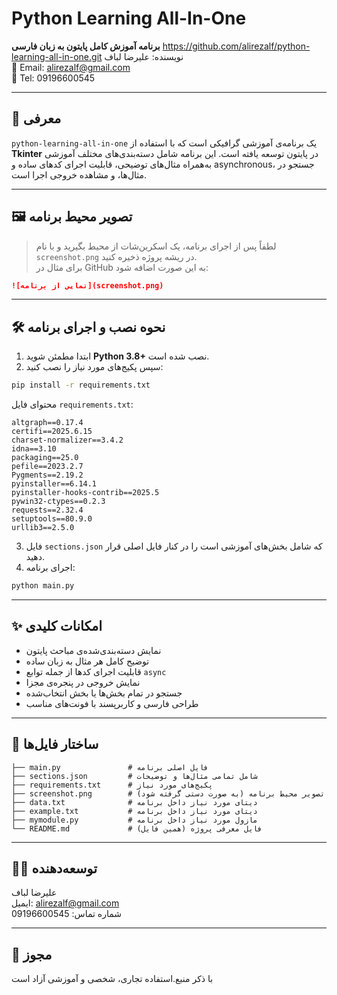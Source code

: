 # Python Learning All-In-One

**برنامه آموزش کامل پایتون به زبان فارسی**
https://github.com/alirezalf/python-learning-all-in-one.git
نویسنده: علیرضا لباف  
📧 Email: alirezalf@gmail.com  
📱 Tel: 09196600545

---

## 📌 معرفی

`python-learning-all-in-one` یک برنامه‌ی آموزشی گرافیکی است که با استفاده از **Tkinter** در پایتون توسعه یافته است. این برنامه شامل دسته‌بندی‌های مختلف آموزشی به‌همراه مثال‌های توضیحی، قابلیت اجرای کدهای ساده و asynchronous، جستجو در مثال‌ها، و مشاهده خروجی اجرا است.

---

## 🖼 تصویر محیط برنامه

> لطفاً پس از اجرای برنامه، یک اسکرین‌شات از محیط بگیرید و با نام `screenshot.png` در ریشه پروژه ذخیره کنید.  
> برای مثال در GitHub به این صورت اضافه شود:

```markdown
![نمایی از برنامه](screenshot.png)
```

---

## 🛠 نحوه نصب و اجرای برنامه

1. ابتدا مطمئن شوید **Python 3.8+** نصب شده است.
2. سپس پکیج‌های مورد نیاز را نصب کنید:

```bash
pip install -r requirements.txt
```

محتوای فایل `requirements.txt`:

```
altgraph==0.17.4
certifi==2025.6.15
charset-normalizer==3.4.2
idna==3.10
packaging==25.0
pefile==2023.2.7
Pygments==2.19.2
pyinstaller==6.14.1
pyinstaller-hooks-contrib==2025.5
pywin32-ctypes==0.2.3
requests==2.32.4
setuptools==80.9.0
urllib3==2.5.0
```

3. فایل `sections.json` که شامل بخش‌های آموزشی است را در کنار فایل اصلی قرار دهید.
4. اجرای برنامه:

```bash
python main.py
```

---

## ✨ امکانات کلیدی

- نمایش دسته‌بندی‌شده‌ی مباحث پایتون
- توضیح کامل هر مثال به زبان ساده
- قابلیت اجرای کدها از جمله توابع `async`
- نمایش خروجی در پنجره‌ی مجزا
- جستجو در تمام بخش‌ها یا بخش انتخاب‌شده
- طراحی فارسی و کاربرپسند با فونت‌های مناسب

---

## 📂 ساختار فایل‌ها

```
├── main.py               # فایل اصلی برنامه
├── sections.json         # شامل تمامی مثال‌ها و توضیحات
├── requirements.txt      # پکیج‌های مورد نیاز
├── screenshot.png        # تصویر محیط برنامه (به صورت دستی گرفته شود)
├── data.txt              # دیتای مورد نیاز داخل برنامه
├── example.txt           # دیتای مورد نیاز داخل برنامه
├── mymodule.py           # مازول مورد نیاز داخل برنامه
└── README.md             # فایل معرفی پروژه (همین فایل)
```

---

## 🧑‍💻 توسعه‌دهنده

علیرضا لباف  
ایمیل: alirezalf@gmail.com  
شماره تماس: 09196600545

---

## 📜 مجوز

 با ذکر منبع.استفاده تجاری، شخصی و آموزشی آزاد است